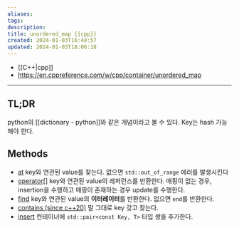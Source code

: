 ```yaml
---
aliases: 
tags: 
description:
title: unordered_map {{cpp}}
created: 2024-01-03T16:44:57
updated: 2024-01-03T18:06:18
---
```

- [[C++|cpp]]
- <https://en.cppreference.com/w/cpp/container/unordered_map>
___

## TL;DR

python의 [[dictionary - python]]와 같은 개념이라고 볼 수 있다. Key는 hash 가능해야 한다. 

## Methods

- [at](https://en.cppreference.com/w/cpp/container/unordered_map/at) key와 연관된 value를 찾는다. 없으면 `std::out_of_range` 에러를 발생시킨다
- <a href="https://en.cppreference.com/w/cpp/container/unordered_map/operator_at">operator[]</a> key와 연관된 value의 레퍼런스를 반환한다. 매핑이 없는 경우, insertion을 수행하고 매핑이 존재하는 경우 update를 수행한다.
- [find](https://en.cppreference.com/w/cpp/container/unordered_map/find) key와 연관된 value의 **이터레이터**를 반환한다. 없으면 `end`를 반환한다.
- [contains (since c++20)](https://en.cppreference.com/w/cpp/container/unordered_map/contains) 말 그대로 key 갖고 찾는다.
- [insert](https://en.cppreference.com/w/cpp/container/unordered_map/insert) 컨테이너에 `std::pair<const Key, T>` 타입 쌍을 추가한다.
